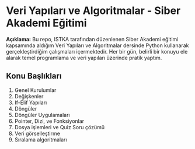 # Veri Yapıları ve Algoritmalar - Siber Akademi Eğitimi

**Açıklama:**
Bu repo, ISTKA tarafından düzenlenen Siber Akademi eğitimi kapsamında aldığım Veri Yapıları ve Algoritmalar dersinde Python kullanarak gerçekleştirdiğim çalışmaları içermektedir. Her bir gün, belirli bir konuyu ele alarak temel programlama ve veri yapıları üzerinde pratik yaptım.

## Konu Başlıkları
1. Genel Kurulumlar
2. Değişkenler
3. If-Elif Yapıları
4. Döngüler
5. Döngüler Uygulamaları
6. Pointer, Dizi, ve Fonksiyonlar
7. Dosya işlemleri ve Quiz Soru çözümü
8. Veri görselleştirme
9. Sıralama algoritmaları
